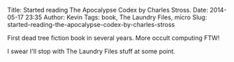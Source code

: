 Title: Started reading The Apocalypse Codex by Charles Stross.
Date: 2014-05-17 23:35
Author: Kevin
Tags: book, The Laundry Files, micro
Slug: started-reading-the-apocalypse-codex-by-charles-stross

First dead tree fiction book in several years. More occult computing FTW!

I swear I'll stop with The Laundry Files stuff at some point.
